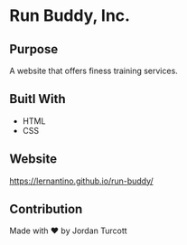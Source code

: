 # Run Buddy, Inc.

## Purpose
A website that offers finess training services.

## Buitl With
* HTML
* CSS

## Website
https://lernantino.github.io/run-buddy/

## Contribution
Made with :heart: by Jordan Turcott
